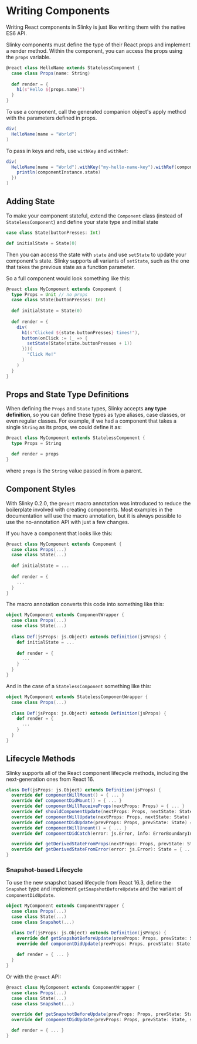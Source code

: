 # Writing Components
Writing React components in Slinky is just like writing them with the native ES6 API.

Slinky components must define the type of their React props and implement a render method. Within the component, you can access the props using the `props` variable.
```scala
@react class HelloName extends StatelessComponent {
  case class Props(name: String)
  
  def render = {
    h1(s"Hello ${props.name}")
  }
}
```

To use a component, call the generated companion object's apply method with the parameters defined in props.

```scala
div(
  HelloName(name = "World")
)
```

To pass in keys and refs, use `withKey` and `withRef`:

```scala
div(
  HelloName(name = "World").withKey("my-hello-name-key").withRef(componentInstance => {
    println(componentInstance.state)
  })
)
```

## Adding State
To make your component stateful, extend the `Component` class (instead of `StatelessComponent`) and define your state type and initial state
```scala
case class State(buttonPresses: Int)

def initialState = State(0)
```

Then you can access the state with `state` and use `setState` to update your component's state. Slinky supports all variants of `setState`, such as the one that takes the previous state as a function parameter.

So a full component would look something like this:

```scala
@react class MyComponent extends Component {
  type Props = Unit // no props
  case class State(buttonPresses: Int)
  
  def initialState = State(0)
  
  def render = {
    div(
      h1(s"Clicked ${state.buttonPresses} times!"),
      button(onClick := (_ => {
        setState(State(state.buttonPresses + 1))
      }))(
        "Click Me!"
      )
    )
  }
}
```

## Props and State Type Definitions
When defining the `Props` and `State` types, Slinky accepts **any type definition**, so you can define these types as type aliases, case classes, or even regular classes. For example, if we had a component that takes a single `String` as its props, we could define it as:

```scala
@react class MyComponent extends StatelessComponent {
  type Props = String

  def render = props
}
```

where `props` is the `String` value passed in from a parent.

## Component Styles
With Slinky 0.2.0, the `@react` macro annotation was introduced to reduce the boilerplate involved with creating components. Most examples in the documentation will use the macro annotation, but it is always possible to use the no-annotation API with just a few changes.

If you have a component that looks like this:
```scala
@react class MyComponent extends Component {
  case class Props(...)
  case class State(...)
  
  def initialState = ...
  
  def render = {
    ...
  }
}
```

The macro annotation converts this code into something like this:
```scala
object MyComponent extends ComponentWrapper {
  case class Props(...)
  case class State(...)
  
  class Def(jsProps: js.Object) extends Definition(jsProps) {
    def initialState = ...
    
    def render = {
      ...
    }
  }
}
```

And in the case of a `StatelessComponent` something like this:
```scala
object MyComponent extends StatelessComponentWrapper {
  case class Props(...)
  
  class Def(jsProps: js.Object) extends Definition(jsProps) {
    def render = {
      ...
    }
  }
}
```

## Lifecycle Methods
Slinky supports all of the React component lifecycle methods, including the next-generation ones from React 16.

```scala
class Def(jsProps: js.Object) extends Definition(jsProps) {
  override def componentWillMount() = { ... }
  override def componentDidMount() = { ... }
  override def componentWillReceiveProps(nextProps: Props) = { ... }
  override def shouldComponentUpdate(nextProps: Props, nextState: State): Boolean = { ... }
  override def componentWillUpdate(nextProps: Props, nextState: State) = { ... }
  override def componentDidUpdate(prevProps: Props, prevState: State) = { ... }
  override def componentWillUnount() = { ... }
  override def componentDidCatch(error: js.Error, info: ErrorBoundaryInfo) = { ... }

  override def getDerivedStateFromProps(nextProps: Props, prevState: State): State = { ... }
  override def getDerivedStateFromError(error: js.Error): State = { ... }
}
```

### Snapshot-based Lifecycle
To use the new snapshot based lifecycle from React 16.3, define the `Snapshot` type and implement `getSnapshotBeforeUpdate` and the variant of `componentDidUpdate`.

```scala
object MyComponent extends ComponentWrapper {
  case class Props(...)
  case class State(...)
  case class Snapshot(...)

  class Def(jsProps: js.Object) extends Definition(jsProps) {
    override def getSnapshotBeforeUpdate(prevProps: Props, prevState: State): Snapshot = { ... }
    override def componentDidUpdate(prevProps: Props, prevState: State, snapshot: Snapshot) = { ... }
    
    def render = { ... }
  }
}
```

Or with the `@react` API:
```scala
@react class MyComponent extends ComponentWrapper {
  case class Props(...)
  case class State(...)
  case class Snapshot(...)

  override def getSnapshotBeforeUpdate(prevProps: Props, prevState: State): Snapshot = { ... }
  override def componentDidUpdate(prevProps: Props, prevState: State, snapshot: Snapshot) = { ... }

  def render = { ... }
}
```
